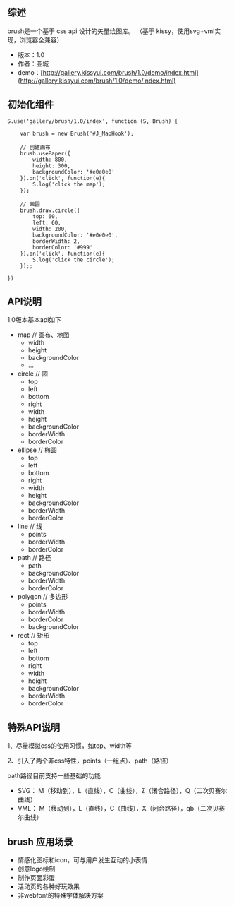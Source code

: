 ## 综述

brush是一个基于 css api 设计的矢量绘图库。
（基于 kissy，使用svg+vml实现，浏览器全兼容）

* 版本：1.0
* 作者：亚城
* demo：[http://gallery.kissyui.com/brush/1.0/demo/index.html](http://gallery.kissyui.com/brush/1.0/demo/index.html)

## 初始化组件

    S.use('gallery/brush/1.0/index', function (S, Brush) {

        var brush = new Brush('#J_MapHook');
		
		// 创建画布
		brush.usePaper({
		    width: 800,
		    height: 300,
		    backgroundColor: '#e0e0e0'
		}).on('click', function(e){
			S.log('click the map');
		});

		// 画圆
		brush.draw.circle({
		    top: 60,
		    left: 60,
		    width: 200,
		    backgroundColor: '#e0e0e0',
		    borderWidth: 2,
		    borderColor: '#999'
		}).on('click', function(e){
		    S.log('click the circle');
		});;

    })

## API说明


1.0版本基本api如下
* map // 画布、地图
  * width
  * height
  * backgroundColor
  * ...
* circle // 圆
  * top
  * left
  * bottom
  * right
  * width
  * height
  * backgroundColor
  * borderWidth
  * borderColor
* ellipse // 椭圆
  * top
  * left
  * bottom
  * right
  * width
  * height
  * backgroundColor
  * borderWidth
  * borderColor
* line // 线
  * points
  * borderWidth
  * borderColor
* path // 路径
  * path
  * backgroundColor
  * borderWidth
  * borderColor
* polygon // 多边形
  * points
  * borderWidth
  * borderColor
  * backgroundColor
* rect // 矩形
  * top
  * left
  * bottom
  * right
  * width
  * height
  * backgroundColor
  * borderWidth
  * borderColor

## 特殊API说明

1、尽量模拟css的使用习惯，如top、width等

2、引入了两个非css特性，points（一组点）、path（路径）

path路径目前支持一些基础的功能
* SVG： M（移动到），L（直线），C（曲线），Z（闭合路径），Q（二次贝赛尔曲线）
* VML： M（移动到），L（直线），C（曲线），X（闭合路径），qb（二次贝赛尔曲线）

## brush 应用场景

* 情感化图标和icon，可与用户发生互动的小表情
* 创意logo绘制
* 制作页面彩蛋
* 活动页的各种好玩效果
* 非webfont的特殊字体解决方案